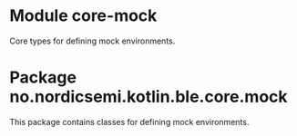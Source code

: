 # Module core-mock

Core types for defining mock environments.

# Package no.nordicsemi.kotlin.ble.core.mock

This package contains classes for defining mock environments.